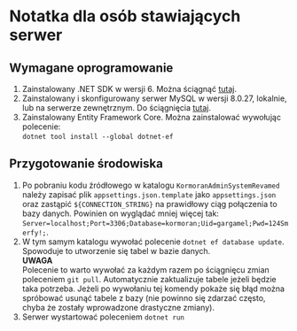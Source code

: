 # Notatka dla osób stawiających serwer
## Wymagane oprogramowanie
1. Zainstalowany .NET SDK w wersji 6. Można ściągnąć [tutaj](https://dotnet.microsoft.com/en-us/download/dotnet/6.0).
2. Zainstalowany i skonfigurowany serwer MySQL w wersji 8.0.27, lokalnie, lub na serwerze zewnętrznym. Do ściągnięcia [tutaj](https://dev.mysql.com/downloads/mysql/).
3. Zainstalowany Entity Framework Core. Można zainstalować wywołując polecenie:  
```dotnet tool install --global dotnet-ef```
## Przygotowanie środowiska
1. Po pobraniu kodu źródłowego w katalogu ```KormoranAdminSystemRevamed``` należy zapisać plik ```appsettings.json.template``` jako ```appsettings.json``` oraz zastąpić ```${CONNECTION_STRING}``` na prawidłowy ciąg połączenia to bazy danych. Powinien on wyglądać mniej więcej tak:  
```Server=localhost;Port=3306;Database=kormoran;Uid=gargamel;Pwd=124Smerfy!;```.
2. W tym samym katalogu wywołać polecenie ```dotnet ef database update```. Spowoduje to utworzenie się tabel w bazie danych.  
**UWAGA**  
Polecenie to warto wywołać za każdym razem po ściągnięcu zmian poleceniem ```git pull```. Automatycznie zaktualizuje tabele jeżeli będzie taka potrzeba. Jeżeli po wywołaniu tej komendy pokaże się błąd można spróbować usunąć tabele z bazy (nie powinno się zdarzać często, chyba że zostały wprowadzone drastyczne zmiany).
3. Serwer wystartować poleceniem ```dotnet run```
